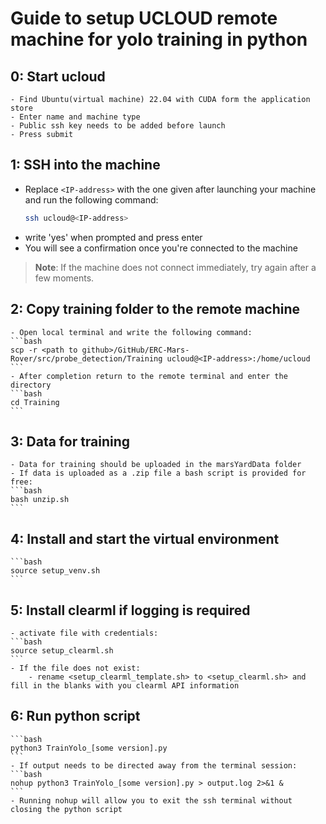 # Guide to setup UCLOUD remote machine for yolo training in python

## 0: Start ucloud
	- Find Ubuntu(virtual machine) 22.04 with CUDA form the application store
	- Enter name and machine type
	- Public ssh key needs to be added before launch
	- Press submit

## 1: SSH into the machine
- Replace `<IP-address>` with the one given after launching your machine and run the following command:
	```bash
	ssh ucloud@<IP-address>
	```
- write 'yes' when prompted and press enter
- You will see a confirmation once you're connected to the machine
> **Note**: If the machine does not connect immediately, try again after a few moments.

## 2: Copy training folder to the remote machine
	- Open local terminal and write the following command:
	```bash
	scp -r <path to github>/GitHub/ERC-Mars-Rover/src/probe_detection/Training ucloud@<IP-address>:/home/ucloud
	```
	- After completion return to the remote terminal and enter the directory
	```bash
	cd Training
	```

## 3: Data for training
	- Data for training should be uploaded in the marsYardData folder
	- If data is uploaded as a .zip file a bash script is provided for free:
	```bash
	bash unzip.sh
	```

## 4: Install and start the virtual environment
	```bash
	source setup_venv.sh
	```

## 5: Install clearml if logging is required
	- activate file with credentials:
	```bash
	source setup_clearml.sh
	```
	- If the file does not exist: 
		- rename <setup_clearml_template.sh> to <setup_clearml.sh> and fill in the blanks with you clearml API information

## 6: Run python script
	```bash
	python3 TrainYolo_[some version].py
	```
	- If output needs to be directed away from the terminal session:
	```bash
	nohup python3 TrainYolo_[some version].py > output.log 2>&1 &
	```
	- Running nohup will allow you to exit the ssh terminal without closing the python script
	
